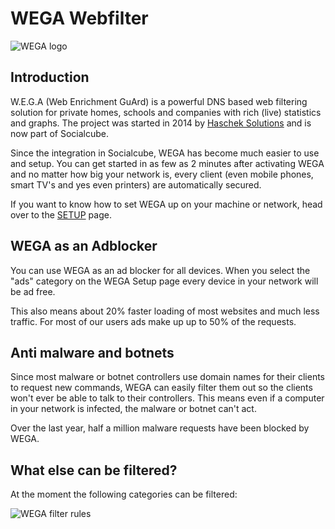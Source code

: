 # WEGA Webfilter 
![WEGA logo](https://wega.haschek.at/imgs/wega.png)
## Introduction
W.E.G.A (Web Enrichment GuArd) is a powerful DNS based web filtering solution for private homes, schools and companies with rich (live) statistics and graphs. The project was started in 2014 by [Haschek Solutions](https://haschek.solutions) and is now part of Socialcube.

Since the integration in Socialcube, WEGA has become much easier to use and setup. You can get started in as few as 2 minutes after activating WEGA and no matter how big your network is, every client (even mobile phones, smart TV's and yes even printers) are automatically secured.

If you want to know how to set WEGA up on your machine or network, head over to the [SETUP](setup.md) page.

## WEGA as an Adblocker
You can use WEGA as an ad blocker for all devices. When you select the "ads" category on the WEGA Setup page every device in your network will be ad free.

This also means about 20% faster loading of most websites and much less traffic. For most of our users ads make up up to 50% of the requests.

## Anti malware and botnets
Since most malware or botnet controllers use domain names for their clients to request new commands, WEGA can easily filter them out so the clients won't ever be able to talk to their controllers. This  means even if a computer in your network is infected, the malware or botnet can't act.

Over the last year, half a million malware requests have been blocked by WEGA.

## What else can be filtered?

At the moment the following categories can be filtered:

![WEGA filter rules](https://www.pictshare.net/fbbbfe7d89.jpg)